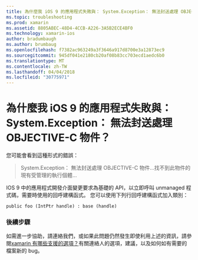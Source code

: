 ```yaml
---
title: 為什麼我 iOS 9 的應用程式失敗與： System.Exception： 無法封送處理 OBJECTIVE-C 物件？
ms.topic: troubleshooting
ms.prod: xamarin
ms.assetid: 8805ABEC-48D4-4CCB-A226-3A5B2ECE4BF0
ms.technology: xamarin-ios
author: bradumbaugh
ms.author: brumbaug
ms.openlocfilehash: f7382ac963249a3f3646a917d8700e3a12873ec9
ms.sourcegitcommit: 945df041e2180cb20af08b83cc703ecd1aedc6b0
ms.translationtype: MT
ms.contentlocale: zh-TW
ms.lasthandoff: 04/04/2018
ms.locfileid: "30775971"
---
```

# <a name="why-does-my-ios-9-app-fail-with-systemexception-failed-to-marshal-the-objective-c-object"></a>為什麼我 iOS 9 的應用程式失敗與： System.Exception： 無法封送處理 OBJECTIVE-C 物件？

您可能會看到這種形式的錯誤：

> System.Exception： 無法封送處理 OBJECTIVE-C 物件...找不到此物件的現有受管理的執行個體...

IOS 9 中的應用程式開發介面變更要求為基礎的 API，以立即呼叫 unmanaged 程式碼，需要時使用的回呼建構函式。 您可以使用下列行回呼建構函式加入類別： 

`public foo (IntPtr handle) : base (handle) ` 

### <a name="next-steps"></a>後續步驟

如需進一步協助，請連絡我們，或如果此問題仍然發生即使利用上述的資訊，請參閱[xamarin 有哪些支援的選項？](~/cross-platform/troubleshooting/support-options.md)有關連絡人的選項，建議，以及如何如有需要的檔案新的 bug。 
